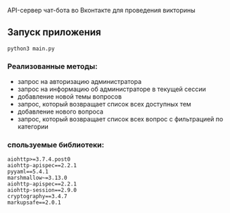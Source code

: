 API-сервер чат-бота во Вконтакте для проведения викторины
## Запуск приложения

```
python3 main.py
```


### Реализованные методы:
- запрос на авторизацию администратора
- запрос на информацию об администраторе в текущей сессии
- добавление новой темы вопросов
- запрос, который возвращает список всех доступных тем
- добавление нового вопроса
- запрос, который возвращает список всех вопрос с фильтрацией по категории

### спользуемые библиотеки:
```
aiohttp>=3.7.4.post0
aiohttp-apispec==2.2.1
pyyaml==5.4.1
marshmallow~=3.13.0
aiohttp-apispec==2.2.1
aiohttp-session==2.9.0
cryptography==3.4.7
markupsafe==2.0.1
```

